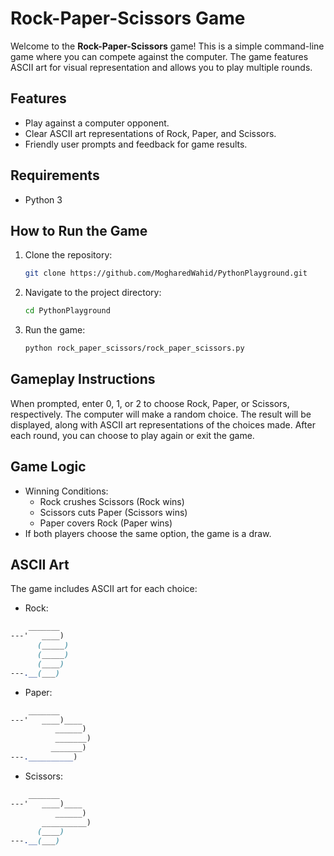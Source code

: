 # Rock-Paper-Scissors Game

Welcome to the **Rock-Paper-Scissors** game! This is a simple command-line game where you can compete against the computer. The game features ASCII art for visual representation and allows you to play multiple rounds.

## Features
- Play against a computer opponent.
- Clear ASCII art representations of Rock, Paper, and Scissors.
- Friendly user prompts and feedback for game results.

## Requirements
- Python 3

## How to Run the Game
1. Clone the repository:
   ```bash
   git clone https://github.com/MogharedWahid/PythonPlayground.git
2. Navigate to the project directory:
   ```bash
   cd PythonPlayground
3. Run the game:
   ```bash
   python rock_paper_scissors/rock_paper_scissors.py

## Gameplay Instructions
When prompted, enter 0, 1, or 2 to choose Rock, Paper, or Scissors, respectively.
The computer will make a random choice.
The result will be displayed, along with ASCII art representations of the choices made.
After each round, you can choose to play again or exit the game.

## Game Logic
* Winning Conditions:
  * Rock crushes Scissors (Rock wins)
  * Scissors cuts Paper (Scissors wins)
  * Paper covers Rock (Paper wins)
* If both players choose the same option, the game is a draw.

## ASCII Art
The game includes ASCII art for each choice:
* Rock:
```scss
    _______
---'   ____)
      (_____)
      (_____)
      (____)
---.__(___)
```
* Paper:
```scss
    _______
---'   ____)____
          ______)
          _______)
         _______)
---.__________)
```
* Scissors:
```scss
    _______
---'   ____)____
          ______)
       __________)
      (____)
---.__(___)



